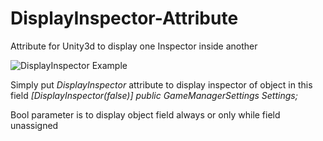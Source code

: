 # DisplayInspector-Attribute
Attribute for Unity3d to display one Inspector inside another

![DisplayInspector Example](https://habrastorage.org/files/8f4/c92/ecd/8f4c92ecde704f20991cf60d92680825.png)

Simply put *DisplayInspector* attribute to display inspector of object in this field
*[DisplayInspector(false)]*
*public GameManagerSettings Settings;*

Bool parameter is to display object field always or only while field unassigned
